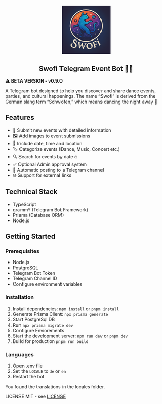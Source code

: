 <p align="center">
  <picture>
    <img src="./swofi.png" alt="Swofi Logo" width="30%">
  </picture>
  <h2 align="center">
    Swofi Telegram Event Bot 🕺💃
  </h2>
</p>

⚠️ **BETA VERSION - v0.9.0**

A Telegram bot designed to help you discover and share dance events, parties, and cultural happenings. The name “Swofi” is derived from the German slang term “Schwofen,” which means dancing the night away 🤣

## Features

- 📝 Submit new events with detailed information
- 🖼️ Add images to event submissions
- 📅 Include date, time and location
- 🏷️ Categorize events (Dance, Music, Concert etc.)
- 🔍 Search for events by date 🔥
- ✅ Optional Admin approval system
- 📢 Automatic posting to a Telegram channel
- 🌐 Support for external links

## Technical Stack

- TypeScript
- grammY (Telegram Bot Framework)
- Prisma (Database ORM)
- Node.js

## Getting Started

### Prerequisites

- Node.js
- PostgreSQL
- Telegram Bot Token
- Telegram Channel ID
- Configure environment variables

### Installation

1. Install dependencies: `npm install` or `pnpm install`
2. Generate Prisma Client: `npx prisma generate`
3. Start PostgreSql DB
4. Run `npx prisma migrate dev`
5. Configure Enviorements
6. Start the development server: `npm run dev` or `pnpm dev`
7. Build for production `pnpm run build`

### Languages

1. Open .env file
2. Set the `LOCALE` to `de` or `en`
3. Restart the bot

You found the translations in the locales folder.

LICENSE MIT - see [LICENSE](LICENSE)
